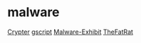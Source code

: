 # malware

[Crypter](https://github.com/sithis993/Crypter)
[gscript](https://github.com/gen0cide/gscript)
[Malware-Exhibit](https://github.com/alvin-tosh/Malware-Exhibit)
[TheFatRat](https://github.com/screetsec/TheFatRat)
